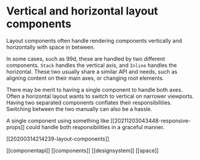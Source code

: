 # Vertical and horizontal layout components
Layout components often handle rendering components vertically and horizontally with space in between.

In some cases, such as 99d, these are handled by two different components. `Stack` handles the vertical axis, and `Inline` handles the horizontal. These two usually share a similar API and needs, such as aligning content on their main axes, or changing root elements.

There may be merit to having a single component to handle both axes. Often a horizontal layout wants to switch to vertical on narrower viewports. Having two separated components conflates their responsibilities. Switching between the two manually can also be a hassle.

A single component using something like [[20211203043448-responsive-props]] could handle both responsibilities in a graceful manner.

[[20200314214239-layout-components]]

[[componentapi]]
[[components]]
[[designsystem]]
[[space]]